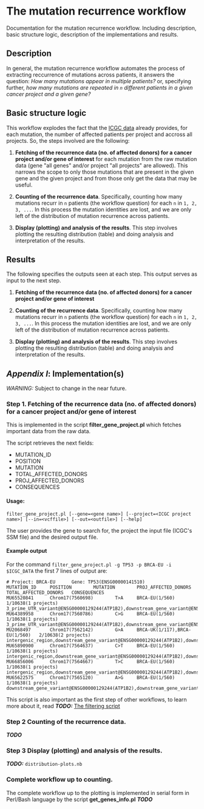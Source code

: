 The mutation recurrence workflow
=================================

Documentation for the mutation recurrence workflow. Including description, basic structure logic, description of the implementations and results.

Description
------------

In general, the mutation recurrence workflow automates the process of extracting reccurrence of mutations across patients, it answers the question: *How many mutations appear in multiple patients?* or, specifying further, *how many mutations are repeated in `n` different patients in a given cancer project and a given gene?*


Basic structure logic
---------------------

This workflow explodes the fact that the [ICGC data](https://github.com/Ad115/ICGC-data-parser/blob/develop/SSM_DATA_README.md) already provides, for each mutation, the number of affected patients per project and accross all projects. So, the steps involved are the following:

 1. **Fetching of the recurrence data (no. of affected donors) for a cancer project and/or gene of interest**  for each mutation from the raw mutation data (gene "all genes" and/or project "all projects" are allowed). This narrows the scope to only those mutations that are present in the given gene and the given project and from those only get the data that may be useful.

 2. **Counting of the recurrence data**. Specifically, counting how many mutations recurr in `n` patients (the workflow question) for each `n` in `1, 2, 3, ...`. In this process the mutation identities are lost, and we are only left of the distribution of mutation recurrence across patients.

 3. **Display (plotting) and analysis of the results**. This step involves plotting the resulting distribution (table) and doing analysis and interpretation of the results.

Results
-------
The following specifies the outputs seen at each step. This output serves as input to the next step.

1. **Fetching of the recurrence data (no. of affected donors) for a cancer project and/or gene of interest**

2. **Counting of the recurrence data**. Specifically, counting how many mutations recurr in `n` patients (the workflow question) for each `n` in `1, 2, 3, ...`. In this process the mutation identities are lost, and we are only left of the distribution of mutation recurrence across patients.

3. **Display (plotting) and analysis of the results**. This step involves plotting the resulting distribution (table) and doing analysis and interpretation of the results.


*Appendix I*: Implementation(s)
-----------------

*WARNING:* Subject to change in the near future.

### **Step 1**. Fetching of the recurrence data (no. of affected donors) for a cancer project and/or gene of interest

This is implemented in the script **filter_gene_project.pl** which fetches important data from the raw data.

The script retrieves the next fields:
 - MUTATION_ID
 - POSITION
 - MUTATION
 - TOTAL_AFFECTED_DONORS
 - PROJ_AFFECTED_DONORS
 - CONSEQUENCES

#### Usage:
```
filter_gene_project.pl [--gene=<gene name>] [--project=<ICGC project name>] [--in=<vcffile>] [--out=<outfile>] [--help]
```

The user provides the gene to search for, the project the input file (ICGC's SSM file) and the desired output file.

#### Example output
For the command `filter_gene_project.pl -g TP53 -p BRCA-EU -i $ICGC_DATA` the first 7 lines of output are:
```
# Project: BRCA-EU      Gene: TP53(ENSG00000141510)
MUTATION_ID     POSITION        MUTATION        PROJ_AFFECTED_DONORS    TOTAL_AFFECTED_DONORS   CONSEQUENCES
MU65520841      Chrom17(7560698)        T>A     BRCA-EU(1/560)  1/10638(1 projects)     3_prime_UTR_variant@ENSG00000129244(ATP1B2),downstream_gene_variant@ENSG00000141510(TP53),downstream_gene_variant@ENSG00000129244(ATP1B2)
MU64389958      Chrom17(7560786)        C>G     BRCA-EU(1/560)  1/10638(1 projects)     3_prime_UTR_variant@ENSG00000129244(ATP1B2),downstream_gene_variant@ENSG00000141510(TP53),downstream_gene_variant@ENSG00000129244(ATP1B2)
MU2068497       Chrom17(7562142)        G>A     BRCA-UK(1/117),BRCA-EU(1/560)   2/10638(2 projects)     intergenic_region,downstream_gene_variant@ENSG00000129244(ATP1B2),downstream_gene_variant@ENSG00000141510(TP53)
MU65890900      Chrom17(7564637)        C>T     BRCA-EU(1/560)  1/10638(1 projects)     intergenic_region,downstream_gene_variant@ENSG00000129244(ATP1B2),downstream_gene_variant@ENSG00000141510(TP53)
MU66856006      Chrom17(7564667)        T>C     BRCA-EU(1/560)  1/10638(1 projects)     intergenic_region,downstream_gene_variant@ENSG00000129244(ATP1B2),downstream_gene_variant@ENSG00000141510(TP53)
MU65622575      Chrom17(7565120)        A>G     BRCA-EU(1/560)  1/10638(1 projects)     downstream_gene_variant@ENSG00000129244(ATP1B2),downstream_gene_variant@ENSG00000141510(TP53),3_prime_UTR_variant@ENSG00000141510(TP53)
```

This script is also important as the first step of other workflows, to learn more about it, read ***TODO:*** [The filtering script](https://github.com/Ad115/ICGC-data-parser/blob/develop/FILTER_GENE_PROJECT_README.md)

### **Step 2** Counting of the recurrence data.

***TODO***

### **Step 3** Display (plotting) and analysis of the results.
***TODO:*** `distribution-plots.nb`

### Complete workflow up to counting.
The complete workflow up to the plotting is implemented in serial form in Perl/Bash language by the script **get_genes_info.pl**
***TODO***
